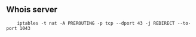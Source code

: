 Whois server
------------

```
    iptables -t nat -A PREROUTING -p tcp --dport 43 -j REDIRECT --to-port 1043
```
